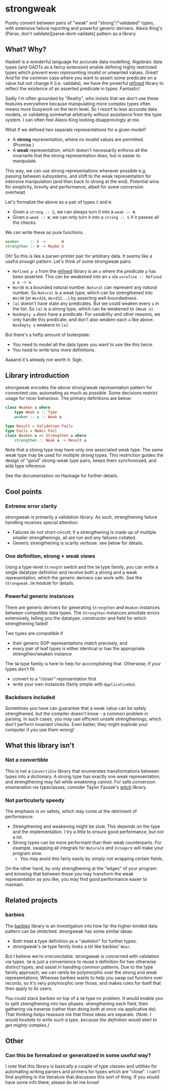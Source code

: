 [lib-refined-hackage]: https://hackage.haskell.org/package/refined
[lib-barbies-hackage]: https://hackage.haskell.org/package/barbies

# strongweak
Purely convert between pairs of "weak" and "strong"/"validated" types, with
extensive failure reporting and powerful generic derivers. Alexis King's [Parse,
don't validate][parse-dont-validate] pattern as a library.

## What? Why?
[refined-blog]: http://nikita-volkov.github.io/refined/
[refined-hackage]: https://hackage.haskell.org/package/refined

Haskell is a wonderful language for accurate data modelling. Algebraic data
types (and GADTs as a fancy extension) enable defining highly restricted types
which prevent even *representing* invalid or unwanted values. Great! And for the
common case where you want to assert some predicate on a value but not change it
(i.e. validate), we have the powerful [refined][refined-blog] library to reflect
the existence of an asserted predicate in types. Fantastic!

Sadly I'm often grounded by "Reality", who insists that we don't use these
features everywhere because manipulating more complex types often means more
busywork on the term level. So I resort to less accurate data models, or
validating somewhat arbitrarily without assistance from the type system. I can
often feel Alexis King looking disapprovingly at me.

What if we defined two separate representations for a given model?

  * A **strong** representation, where no invalid values are permitted.
    (Promise.)
  * A **weak** representation, which doesn't necessarily enforce all the
    invariants that the strong representation does, but is easier to manipulate.

This way, we can use strong representations wherever possible e.g. passing
between subsystems, and shift to the weak representation for intensive
manipulation (and then back to strong at the end). Potential wins for
simplicity, brevity and performance, albeit for some conversion overhead.

Let's formalize the above as a pair of types `S` and `W`.

  * Given a `strong :: S`, we can always turn it into a `weak :: W`.
  * Given a `weak :: W`, we can only turn it into a `strong :: S` if it passes
    all the checks

We can write these as pure functions.

```haskell
weaken     :: S ->       W
strengthen :: W -> Maybe S
```

Oh! So this is like a parser-printer pair for arbitrary data. It seems like a
useful enough pattern. Let's think of some strongweak pairs:

  * `Refined p a` from the [refined][refined-hackage] library is an `a` where
    the predicate `p` has been asserted. This can be weakened into an `a` via
    `unrefine :: Refined p a -> a`.
  * `Word8` is a bounded natural number. `Natural` can represent any natural
    number. So `Natural` is a weak type, which can be strengthened into `Word8`
    (or `Word16`, `Word32`, ...) by asserting well-boundedness.
  * `[a]` doesn't have state any predicates. But we could weaken every `a` in
    the list. So `[a]` is a strong type, which can be weakened to `[Weak a]`.
  * `NonEmpty a` *does* have a predicate. For useability and other reasons, we
    only handle this predicate, and don't also weaken each `a` like above.
    `NonEmpty a` weakens to `[a]`.

But there's a hefty amount of boilerplate:

  * You need to model all the data types you want to use like this twice.
  * You need to write tons more definitions.

Aaaand it's already not worth it. Sigh.

## Library introduction
strongweak encodes the above strong/weak representation pattern for convenient
use, automating as much as possible. Some decisions restrict usage for nicer
behaviour. The primary definitions are below:

```haskell
class Weaken a where
    type Weak a :: Type
    weaken :: a :: Weak a

type Result = Validation Fails
type Fails = NeAcc Fail
class Weaken a => Strengthen a where
    strengthen :: Weak a -> Result a
```

Note that a strong type may have only one associated weak type. The same weak
type may be used for multiple strong types. This restriction guides the design
of "good" strong-weak type pairs, keeps them synchronized, and aids type
inference.

See the documentation on Hackage for further details.

## Cool points
### Extreme error clarity
strongweak is primarily a validation library. As such, strengthening failure
handling receives special attention:

  * Failures do not short-circuit; if a strengthening is made up of multiple
    smaller strengthenings, all are run and any failures collated.
  * Generic strengthening is scarily verbose: see below for details.

### One definition, strong + weak views
Using a type-level `Strength` switch and the `SW` type family, you can write a
single datatype definition and receive both a strong and a weak representation,
which the generic derivers can work with. See the `Strongweak.SW` module for
details.

### Powerful generic instances
There are generic derivers for generating `Strengthen` and `Weaken` instances
between *compatible* data types. The `Strengthen` instances annotate errors
extensively, telling you the datatype, constructor and field for which
strengthening failed!

Two types are *compatible* if

  * their generic SOP representations match precisely, and
  * every pair of leaf types is either identical or has the appropriate
    strengthen/weaken instance

The `SW` type family is here to help for accomplishing that. Otherwise, if your
types don't fit:

  * convert to a "closer" representation first
  * write your own instances (fairly simple with `ApplicativeDo`).

### Backdoors included
Sometimes you have can guarantee that a weak value can be safely strengthened,
but the compiler doesn't know - a common problem in parsing. In such cases, you
may use efficient unsafe strengthenings, which don't perform invariant checks.
Even better, they might explode your computer if you use them wrong!

## What this library isn't
### Not a convertible
This is not a `Convertible` library that enumerates transformations between
types into a dictionary. A strong type has exactly one weak representation, and
strengthening may fail while weakening cannot. For safe conversion enumeration
via typeclasses, consider Taylor Fausak's
[witch](https://hackage.haskell.org/package/witch) library.

### Not particularly speedy
The emphasis is on safety, which may come at the detriment of performance:

  * Strengthening and weakening might be slow. This depends on the type and the
    implementation. I try a little to ensure good performance, but not a lot.
  * Strong types can be more performant than their weak counterparts. For
    example, swapping all integrals for `Natural`s and `Integer`s will make your
    program slow.
    * You may avoid this fairly easily by simply not wrapping certain fields.

On the other hand, by only strengthening at the "edges" of your program and
knowing that between those you may transform the weak representation as you
like, you may find good performance easier to maintain.

## Related projects
### barbies
The [barbies][lib-barbies-hackage] library is an investigation into how far the
higher-kinded data pattern can be stretched. strongweak has some similar ideas:

  * Both treat a type definition as a "skeleton" for further types.
  * strongweak's `SW` type family looks a lot like barbies' `Wear`.

But I believe we're irreconcilable. strongweak is concerned with validation via
types. `SW` is just a convenience to reuse a definition for two otherwise
distinct types, and assist in handling common patterns. Due to the type family
approach, we can rarely be polymorphic over the strong and weak representations.
Whereas barbies wants to help you swap out functors over records, so it's very
polymorphic over those, and makes rules for itself that then apply to its users.

You could stack barbies on top of a `SW` type no problem. It would enable you to
split strengthening into two phases: strengthening each field, then gathering
via traverse (rather than doing both at once via applicative do). That thinking
helps reassure me that these ideas are separate. *(Note: I would hesitate to
write such a type, because the definition would start to get mighty complex.)*

## Other
### Can this be formalized or generalized in some useful way?
I note that this library is basically a couple of type classes and utilities for
automating writing parsers and printers for types which are "close". I can't
find anything in the literature that discusses this sort of thing. If you would
have some info there, please do let me know!
